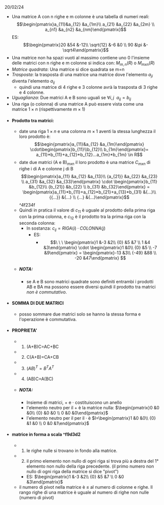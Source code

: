 20/02/24
- Una matrice A con n righe e m colonne è una tabella di numeri reali:$$\begin{pmatrix}a_{11}&a_{12} &a_{1m}\\ a_{21} &a_{22} &a_{2m} \\ a_{n1} &a_{n2} &a_{nm}\end{pmatrix}$$ES:$$\begin{pmatrix}20 &54 &-12\\ \sqrt{12} &-6 &0 \\ 90 &\pi &-\sqrt4\end{pmatrix}$$
- Una matrice non ha spazi vuoti al massimo contiene uno 0  l'insieme delle matrici  con n righe e m colonne si indica con:  $M_{m,n}(R)$ o $M_{mxn}(R)$  
- _Matrice quadrata_: Una matrice si dice quadrata se m=n 
- _Trasposta_: la trasposta di una matrice una matrice dove l'elemento $a_{ji}$ diventa l'elemento $a_{ij}$  
	- quindi una matrice di 4 righe e 3 colonne avrà la trasposta di 3 righe e 4 colonne.
- _Uguaglianza_: Due matrici A e B sono uguali se $\forall i,j \ \  a_{ij}=b_{ij}$ 
- Una riga (o colonna) di una matrice A può essere vista come una matrice $1\times n$ (rispettivamente $m\times1$) 
- #### Prodotto tra matrici:
	- date una riga $1\times n$ e una colonna $m\times1$ aventi la stessa lunghezza il loro prodotto è: $$\begin{pmatrix}a_{11}&a_{12} &a_{1m}\end{pmatrix}   \cdot\begin{pmatrix}b_{11}\\b_{12}\\ b_{1m}\end{pmatrix}= a_{11}*b_{11}+a_{12}*b_{12}...a_{1m}*b_{1m} \in R$$
	- date due matrici (A e B)$_{mxn}$  il loro prodotto è una matrice $C_{mxn}$ di righe i di A e colonne j di B  $$\begin{pmatrix}a_{11} &a_{12} &a_{13}\\ {a_{21}} &a_{22} &a_{23} \\ a_{31} &a_{32} &a_{33}\end{pmatrix} \cdot \begin{pmatrix}b_{11} &b_{12}\\ {b_{21}} &b_{22} \\ b_{31} &b_{32}\end{pmatrix} = \begin{pmatrix}a_{11}*b_{11}+a_{12}*b_{21}+a_{13}*b_{31} &{...}\\ {{...}} &{...} \\ {...} &{...}\end{pmatrix}$$^4f234f
	- Quindi in pratica il valore di $c_{11}$ è uguale al prodotto della prima riga con la prima colonna, e $c_{12}$ è il prodotto tra la prima riga con la seconda colonna:
		- In sostanza: $c_{ij}=RIGA(i)\cdot COLONNA(j)$   
			- ES:
				- $$\ \ \ \begin{pmatrix}1 &-3 &2\\ {0} &5 &7 \\ 1 &4 &3\end{pmatrix} \cdot \begin{pmatrix}1 &0\\ {0} &5 \\ -7 &9\end{pmatrix} = \begin{pmatrix}-13 &3\\ {-49} &88 \\ -20 &47\end{pmatrix} $$
	- ##### NOTA:
		- se A e B sono matrici quadrate sono definiti entrambi i prodotti AB e BA ma possono essere diversi quindi il prodotto tra matrici _non è commutativo_.
- #### SOMMA DI DUE MATRICI 
	- posso sommare due matrici solo se hanno la stessa forma e l'operazione è commutativa.
- #### PROPRIETA' 
	- 1) (A+B)C=AC+BC 
	- 2) C(A+B)=CA+CB
	- 3) $(AB)^{T}=B^TA^T$ 
	- 4) (AB)C=A(BC)
	- ##### NOTA: 
		- Insieme di matrici, + e $\cdot$ costituiscono un anello
		- l'elemento neutro per il + è la matrice nulla: $\begin{pmatrix}0 &0 &0\\ {0} &0 &0 \\ 0 &0 &0\end{pmatrix}$
		- l'elemento neutro per il per il $\cdot$ è $I=\begin{pmatrix}1 &0 &0\\ {0} &1 &0 \\ 0 &0 &1\end{pmatrix}$
- #### matrice in forma a scala ^f9d3d2
	- 1) le righe nulle si trovano in fondo alla matrice.
	- 2) il primo elemento non nullo di ogni riga si trova più a destra del 1° elemento non nullo della riga precedente. (il primo numero non nullo di ogni riga della matrice si dice "pivot")
		- ES: $\begin{pmatrix}1 &-3 &2\\ {0} &5 &7 \\ 0 &0 &3\end{pmatrix}$ 
	- il numero di pivot nella matrice è $\leq$ al numero di colonne e righe. Il rango righe di una matrice è uguale al numero di righe non nulle (numero di pivot)


